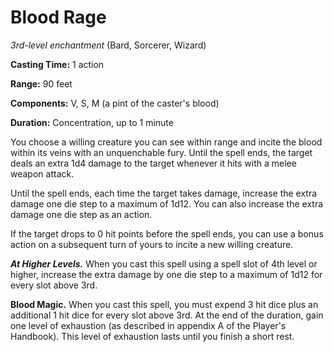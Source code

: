 # Blood Rage
*3rd-level enchantment* (Bard, Sorcerer, Wizard)

**Casting Time:** 1 action

**Range:** 90 feet

**Components:** V, S, M (a pint of the caster's blood) 

**Duration:** Concentration, up to 1 minute

You choose a willing creature you can see within range and incite the blood within its veins with an unquenchable fury. Until the spell ends, the target deals an extra 1d4 damage to the target whenever it hits with a melee weapon attack.

Until the spell ends, each time the target takes damage, increase the extra damage one die step to a maximum of 1d12. You can also increase the extra damage one die step as an action.

If the target drops to 0 hit points before the spell ends, you can use a bonus action on a subsequent turn of yours to incite a new willing creature.

***At Higher Levels.*** When you cast this spell using a spell slot of 4th level or higher, increase the extra damage by one die step to a maximum of 1d12 for every slot above 3rd.

**Blood Magic.** When you cast this spell, you must expend 3 hit dice plus an additional 1 hit dice for every slot above 3rd. At the end of the duration, gain one level of exhaustion (as described in appendix A of the Player's Handbook). This level of exhaustion lasts until you finish a short rest.
